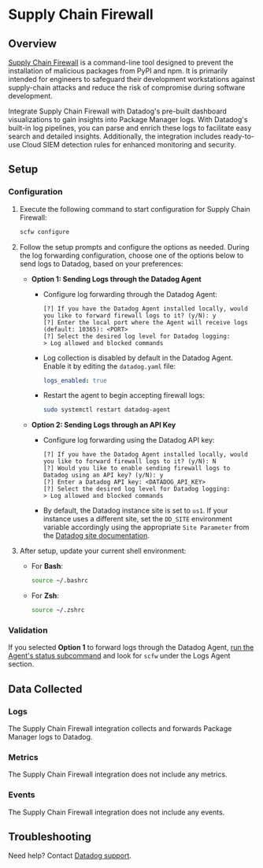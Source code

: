 # Supply Chain Firewall

## Overview

[Supply Chain Firewall][1] is a command-line tool designed to prevent the installation of malicious packages from PyPI and npm. It is primarily intended for engineers to safeguard their development workstations against supply-chain attacks and reduce the risk of compromise during software development.

Integrate Supply Chain Firewall with Datadog's pre-built dashboard visualizations to gain insights into Package Manager logs. With Datadog's built-in log pipelines, you can parse and enrich these logs to facilitate easy search and detailed insights. Additionally, the integration includes ready-to-use Cloud SIEM detection rules for enhanced monitoring and security.


## Setup

### Configuration

1. Execute the following command to start configuration for Supply Chain Firewall:

    ```bash
    scfw configure
    ```

2. Follow the setup prompts and configure the options as needed. During the log forwarding configuration, choose one of the options below to send logs to Datadog, based on your preferences:

    - **Option 1: Sending Logs through the Datadog Agent**

        - Configure log forwarding through the Datadog Agent:
            ```text
            [?] If you have the Datadog Agent installed locally, would you like to forward firewall logs to it? (y/N): y
            [?] Enter the local port where the Agent will receive logs (default: 10365): <PORT>
            [?] Select the desired log level for Datadog logging:
            > Log allowed and blocked commands
            ```

        - Log collection is disabled by default in the Datadog Agent. Enable it by editing the `datadog.yaml` file:

            ```yaml
            logs_enabled: true
            ```

        - Restart the agent to begin accepting firewall logs:

            ```bash
            sudo systemctl restart datadog-agent
            ```

    - **Option 2: Sending Logs through an API Key**

        - Configure log forwarding using the Datadog API key:
            ```text
            [?] If you have the Datadog Agent installed locally, would you like to forward firewall logs to it? (y/N): N
            [?] Would you like to enable sending firewall logs to Datadog using an API key? (y/N): y
            [?] Enter a Datadog API key: <DATADOG_API_KEY>
            [?] Select the desired log level for Datadog logging:
            > Log allowed and blocked commands
            ```
        - By default, the Datadog instance site is set to `us1`. If your instance uses a different site, set the `DD_SITE` environment variable accordingly using the appropriate `Site Parameter` from the [Datadog site documentation][3].

3. After setup, update your current shell environment:

    - For **Bash**:

        ```bash
        source ~/.bashrc
        ```

    - For **Zsh**:

        ```bash
        source ~/.zshrc
        ```


### Validation

If you selected **Option 1** to forward logs through the Datadog Agent, [run the Agent's status subcommand][2] and look for `scfw` under the Logs Agent section.

## Data Collected

### Logs

The Supply Chain Firewall integration collects and forwards Package Manager logs to Datadog.

### Metrics

The Supply Chain Firewall integration does not include any metrics.

### Events

The Supply Chain Firewall integration does not include any events.

## Troubleshooting

Need help? Contact [Datadog support][4].

[1]: https://github.com/DataDog/supply-chain-firewall
[2]: https://docs.datadoghq.com/agent/guide/agent-commands/#agent-status-and-information
[3]: https://docs.datadoghq.com/getting_started/site/#access-the-datadog-site
[4]: https://docs.datadoghq.com/help/
